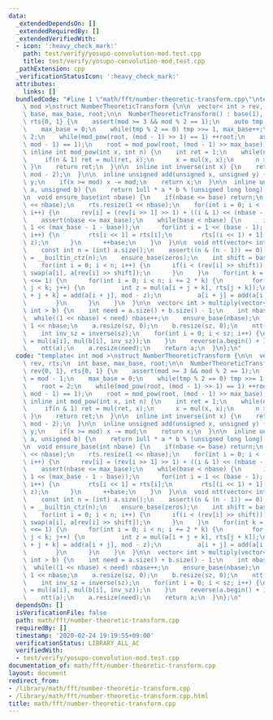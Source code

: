```yaml
---
data:
  _extendedDependsOn: []
  _extendedRequiredBy: []
  _extendedVerifiedWith:
  - icon: ':heavy_check_mark:'
    path: test/verify/yosupo-convolution-mod.test.cpp
    title: test/verify/yosupo-convolution-mod.test.cpp
  _pathExtension: cpp
  _verificationStatusIcon: ':heavy_check_mark:'
  attributes:
    links: []
  bundledCode: "#line 1 \"math/fft/number-theoretic-transform.cpp\"\ntemplate< int\
    \ mod >\nstruct NumberTheoreticTransform {\n\n  vector< int > rev, rts;\n  int\
    \ base, max_base, root;\n\n  NumberTheoreticTransform() : base(1), rev{0, 1},\
    \ rts{0, 1} {\n    assert(mod >= 3 && mod % 2 == 1);\n    auto tmp = mod - 1;\n\
    \    max_base = 0;\n    while(tmp % 2 == 0) tmp >>= 1, max_base++;\n    root =\
    \ 2;\n    while(mod_pow(root, (mod - 1) >> 1) == 1) ++root;\n    assert(mod_pow(root,\
    \ mod - 1) == 1);\n    root = mod_pow(root, (mod - 1) >> max_base);\n  }\n\n \
    \ inline int mod_pow(int x, int n) {\n    int ret = 1;\n    while(n > 0) {\n \
    \     if(n & 1) ret = mul(ret, x);\n      x = mul(x, x);\n      n >>= 1;\n   \
    \ }\n    return ret;\n  }\n\n  inline int inverse(int x) {\n    return mod_pow(x,\
    \ mod - 2);\n  }\n\n  inline unsigned add(unsigned x, unsigned y) {\n    x +=\
    \ y;\n    if(x >= mod) x -= mod;\n    return x;\n  }\n\n  inline unsigned mul(unsigned\
    \ a, unsigned b) {\n    return 1ull * a * b % (unsigned long long) mod;\n  }\n\
    \n  void ensure_base(int nbase) {\n    if(nbase <= base) return;\n    rev.resize(1\
    \ << nbase);\n    rts.resize(1 << nbase);\n    for(int i = 0; i < (1 << nbase);\
    \ i++) {\n      rev[i] = (rev[i >> 1] >> 1) + ((i & 1) << (nbase - 1));\n    }\n\
    \    assert(nbase <= max_base);\n    while(base < nbase) {\n      int z = mod_pow(root,\
    \ 1 << (max_base - 1 - base));\n      for(int i = 1 << (base - 1); i < (1 << base);\
    \ i++) {\n        rts[i << 1] = rts[i];\n        rts[(i << 1) + 1] = mul(rts[i],\
    \ z);\n      }\n      ++base;\n    }\n  }\n\n  void ntt(vector< int > &a) {\n\
    \    const int n = (int) a.size();\n    assert((n & (n - 1)) == 0);\n    int zeros\
    \ = __builtin_ctz(n);\n    ensure_base(zeros);\n    int shift = base - zeros;\n\
    \    for(int i = 0; i < n; i++) {\n      if(i < (rev[i] >> shift)) {\n       \
    \ swap(a[i], a[rev[i] >> shift]);\n      }\n    }\n    for(int k = 1; k < n; k\
    \ <<= 1) {\n      for(int i = 0; i < n; i += 2 * k) {\n        for(int j = 0;\
    \ j < k; j++) {\n          int z = mul(a[i + j + k], rts[j + k]);\n          a[i\
    \ + j + k] = add(a[i + j], mod - z);\n          a[i + j] = add(a[i + j], z);\n\
    \        }\n      }\n    }\n  }\n\n  vector< int > multiply(vector< int > a, vector<\
    \ int > b) {\n    int need = a.size() + b.size() - 1;\n    int nbase = 1;\n  \
    \  while((1 << nbase) < need) nbase++;\n    ensure_base(nbase);\n    int sz =\
    \ 1 << nbase;\n    a.resize(sz, 0);\n    b.resize(sz, 0);\n    ntt(a);\n    ntt(b);\n\
    \    int inv_sz = inverse(sz);\n    for(int i = 0; i < sz; i++) {\n      a[i]\
    \ = mul(a[i], mul(b[i], inv_sz));\n    }\n    reverse(a.begin() + 1, a.end());\n\
    \    ntt(a);\n    a.resize(need);\n    return a;\n  }\n};\n"
  code: "template< int mod >\nstruct NumberTheoreticTransform {\n\n  vector< int >\
    \ rev, rts;\n  int base, max_base, root;\n\n  NumberTheoreticTransform() : base(1),\
    \ rev{0, 1}, rts{0, 1} {\n    assert(mod >= 3 && mod % 2 == 1);\n    auto tmp\
    \ = mod - 1;\n    max_base = 0;\n    while(tmp % 2 == 0) tmp >>= 1, max_base++;\n\
    \    root = 2;\n    while(mod_pow(root, (mod - 1) >> 1) == 1) ++root;\n    assert(mod_pow(root,\
    \ mod - 1) == 1);\n    root = mod_pow(root, (mod - 1) >> max_base);\n  }\n\n \
    \ inline int mod_pow(int x, int n) {\n    int ret = 1;\n    while(n > 0) {\n \
    \     if(n & 1) ret = mul(ret, x);\n      x = mul(x, x);\n      n >>= 1;\n   \
    \ }\n    return ret;\n  }\n\n  inline int inverse(int x) {\n    return mod_pow(x,\
    \ mod - 2);\n  }\n\n  inline unsigned add(unsigned x, unsigned y) {\n    x +=\
    \ y;\n    if(x >= mod) x -= mod;\n    return x;\n  }\n\n  inline unsigned mul(unsigned\
    \ a, unsigned b) {\n    return 1ull * a * b % (unsigned long long) mod;\n  }\n\
    \n  void ensure_base(int nbase) {\n    if(nbase <= base) return;\n    rev.resize(1\
    \ << nbase);\n    rts.resize(1 << nbase);\n    for(int i = 0; i < (1 << nbase);\
    \ i++) {\n      rev[i] = (rev[i >> 1] >> 1) + ((i & 1) << (nbase - 1));\n    }\n\
    \    assert(nbase <= max_base);\n    while(base < nbase) {\n      int z = mod_pow(root,\
    \ 1 << (max_base - 1 - base));\n      for(int i = 1 << (base - 1); i < (1 << base);\
    \ i++) {\n        rts[i << 1] = rts[i];\n        rts[(i << 1) + 1] = mul(rts[i],\
    \ z);\n      }\n      ++base;\n    }\n  }\n\n  void ntt(vector< int > &a) {\n\
    \    const int n = (int) a.size();\n    assert((n & (n - 1)) == 0);\n    int zeros\
    \ = __builtin_ctz(n);\n    ensure_base(zeros);\n    int shift = base - zeros;\n\
    \    for(int i = 0; i < n; i++) {\n      if(i < (rev[i] >> shift)) {\n       \
    \ swap(a[i], a[rev[i] >> shift]);\n      }\n    }\n    for(int k = 1; k < n; k\
    \ <<= 1) {\n      for(int i = 0; i < n; i += 2 * k) {\n        for(int j = 0;\
    \ j < k; j++) {\n          int z = mul(a[i + j + k], rts[j + k]);\n          a[i\
    \ + j + k] = add(a[i + j], mod - z);\n          a[i + j] = add(a[i + j], z);\n\
    \        }\n      }\n    }\n  }\n\n  vector< int > multiply(vector< int > a, vector<\
    \ int > b) {\n    int need = a.size() + b.size() - 1;\n    int nbase = 1;\n  \
    \  while((1 << nbase) < need) nbase++;\n    ensure_base(nbase);\n    int sz =\
    \ 1 << nbase;\n    a.resize(sz, 0);\n    b.resize(sz, 0);\n    ntt(a);\n    ntt(b);\n\
    \    int inv_sz = inverse(sz);\n    for(int i = 0; i < sz; i++) {\n      a[i]\
    \ = mul(a[i], mul(b[i], inv_sz));\n    }\n    reverse(a.begin() + 1, a.end());\n\
    \    ntt(a);\n    a.resize(need);\n    return a;\n  }\n};\n"
  dependsOn: []
  isVerificationFile: false
  path: math/fft/number-theoretic-transform.cpp
  requiredBy: []
  timestamp: '2020-02-24 19:19:55+09:00'
  verificationStatus: LIBRARY_ALL_AC
  verifiedWith:
  - test/verify/yosupo-convolution-mod.test.cpp
documentation_of: math/fft/number-theoretic-transform.cpp
layout: document
redirect_from:
- /library/math/fft/number-theoretic-transform.cpp
- /library/math/fft/number-theoretic-transform.cpp.html
title: math/fft/number-theoretic-transform.cpp
---
```

